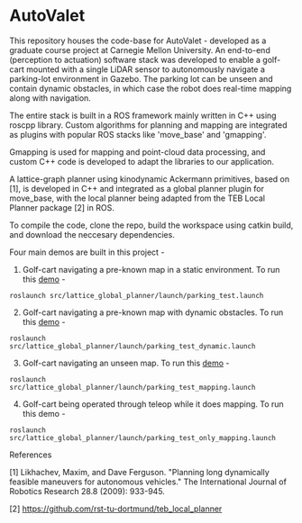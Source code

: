 # AutoValet
This repository houses the code-base for AutoValet - developed as a graduate course project at Carnegie Mellon University. An end-to-end (perception to actuation) software stack was developed to enable a golf-cart mounted with a single LiDAR sensor to autonomously navigate a parking-lot environment in Gazebo. The parking lot can be unseen and contain dynamic obstacles, in which case the robot does real-time mapping along with navigation. 

The entire stack is built in a ROS framework mainly written in C++ using roscpp library. Custom algorithms for planning and mapping are integrated as plugins with popular ROS stacks like 'move_base' and 'gmapping'.

Gmapping is used for mapping and point-cloud data processing, and custom C++ code is developed to adapt the libraries to our application.

A lattice-graph planner using kinodynamic Ackermann primitives, based on [1], is developed in C++ and integrated as a global planner plugin for move_base, with the local planner being adapted from the TEB Local Planner package [2] in ROS.

To compile the code, clone the repo, build the workspace using catkin build, and download the neccesary dependencies.

Four main demos are built in this project -
1. Golf-cart navigating a pre-known map in a static environment. To run this [demo](https://www.youtube.com/watch?v=puQ2CkSKNUQ&t=3s "demo") - 
<pre><code>roslaunch src/lattice_global_planner/launch/parking_test.launch</code></pre>
2. Golf-cart navigating a pre-known map with dynamic obstacles. To run this [demo](https://www.youtube.com/watch?v=gZdnv3wEWOQ "demo") - 
<pre><code>roslaunch src/lattice_global_planner/launch/parking_test_dynamic.launch</code></pre>
3. Golf-cart navigating an unseen map. To run this [demo](https://www.youtube.com/watch?time_continue=4&v=eEPvryrkFr0&feature=emb_title "demo") - 
<pre><code>roslaunch src/lattice_global_planner/launch/parking_test_mapping.launch</code></pre>
4. Golf-cart being operated through teleop while it does mapping. To run this demo - 
<pre><code>roslaunch src/lattice_global_planner/launch/parking_test_only_mapping.launch</code></pre>

References

[1] Likhachev, Maxim, and Dave Ferguson. "Planning long dynamically feasible maneuvers for autonomous vehicles." The International Journal of Robotics Research 28.8 (2009): 933-945.

[2] https://github.com/rst-tu-dortmund/teb_local_planner
